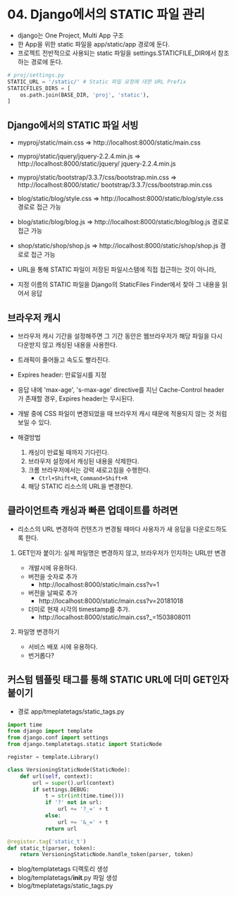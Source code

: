 # 04. Django에서의 STATIC 파일 관리

* django는 One Project, Multi App 구조
* 한 App을 위한 static 파일을 app/static/app 경로에 둔다.
* 프로젝트 전반적으로 사용되는 static 파일을 settings.STATICFILE_DIR에서 참조하는 경로에 둔다.
```py
# proj/settings.py
STATIC_URL = '/static/' # Static 파일 요청에 대한 URL Prefix
STATICFILES_DIRS = [
    os.path.join(BASE_DIR, 'proj', 'static'),
]
```

## Django에서의 STATIC 파일 서빙

* myproj/static/main.css => http://localhost:8000/static/main.css 
* myproj/static/jquery/jquery-2.2.4.min.js => http://localhost:8000/static/jquery/
jquery-2.2.4.min.js
* myproj/static/bootstrap/3.3.7/css/bootstrap.min.css => http://localhost:8000/static/
bootstrap/3.3.7/css/bootstrap.min.css
* blog/static/blog/style.css => http://localhost:8000/static/blog/style.css 경로로 접근 가능
* blog/static/blog/blog.js => http://localhost:8000/static/blog/blog.js 경로로 접근 가능
* shop/static/shop/shop.js => http://localhost:8000/static/shop/shop.js 경로로 접근 가능

* URL을 통해 STATIC 파일이 저장된 파일시스템에 직접 접근하는 것이 아니라,
* 지정 이름의 STATIC 파일을 Django의 StaticFiles Finder에서 찾아 그 내용을 읽어서 응답

## 브라우저 캐시
* 브라우저 캐시 기간을 설정해주면 그 기간 동안은 웹브라우저가 해당 파일을 다시 다운받지 않고 캐싱된 내용을 사용한다.
* 트래픽이 줄어들고 속도도 빨라진다.

* Expires header: 만료일시를 지정
* 응답 내에 'max-age', 's-max-age' directive를 지닌 Cache-Control header가 존재할 경우, Expires header는 무시된다.

* 개발 중에 CSS 파일이 변경되었을 때 브라우저 캐시 때문에 적용되지 않는 것 처럼 보일 수 있다.
* 해결방법
    1. 캐싱이 만료될 때까지 기다린다.
    2. 브라우저 설정에서 캐싱된 내용을 삭제한다.
    3. 크롬 브라우저에서는 강력 새로고침을 수행한다.
        * `Ctrl+Shift+R`, `Command+Shift+R`
    4. 해당 STATIC 리소스의 URL을 변경한다.

## 클라이언트측 캐싱과 빠른 업데이트를 하려면
* 리소스의 URL 변경하여 컨텐츠가 변경될 때마다 사용자가 새 응답을 다운로드하도록 한다.

1. GET인자 붙이기: 실제 파일명은 변경하지 않고, 브라우저가 인지하는 URL만 변경
    * 개발시에 유용하다.
    * 버전을 숫자로 추가
        * http://localhost:8000/static/main.css?v=1
    * 버전을 날짜로 추가
        * http://localhost:8000/static/main.css?v=20181018
    * 더미로 현재 시각의 timestamp를 추가.
        * http://localhost:8000/static/main.css?_=1503808011

2. 파일명 변경하기
    * 서비스 배포 시에 유용하다.
    * 번거롭다?

## 커스텀 템플릿 태그를 통해 STATIC URL에 더미 GET인자 붙이기
* 경로 app/tmeplatetags/static_tags.py

```py
import time
from django import template
from django.conf import settings
from django.templatetags.static import StaticNode

register = template.Library()

class VersioningStaticNode(StaticNode):
    def url(self, context):
        url = super().url(context)
        if settings.DEBUG:
            t = str(int(time.time()))
            if '?' not in url:
                url += '?_=' + t
            else:
                url += '&_=' + t
            return url

@register.tag('static_t')
def static_t(parser, token):
    return VersioningStaticNode.handle_token(parser, token)
```

* blog/templatetags 디렉토리 생성
* blog/templatetags/__init__.py 파일 생성
* blog/tmeplatetags/static_tags.py

